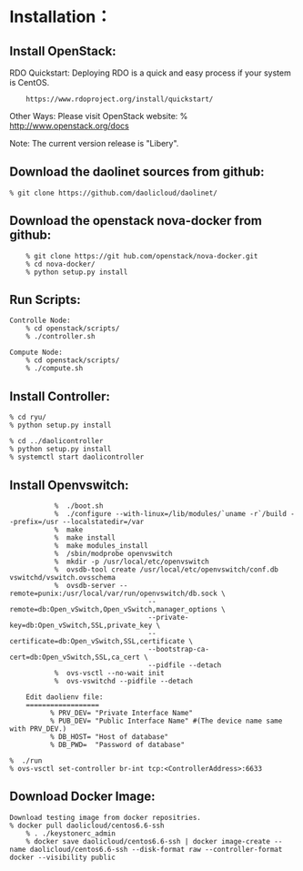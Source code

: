 Installation：
===============================================================
Install OpenStack:
------------------
RDO Quickstart:
Deploying RDO is a quick and easy process if your system is CentOS.

        https://www.rdoproject.org/install/quickstart/

Other Ways:
Please visit OpenStack website:
        % http://www.openstack.org/docs

Note: The current version release is "Libery".


Download the daolinet sources from github:
------------------------------------------
	% git clone https://github.com/daolicloud/daolinet/

Download the openstack nova-docker from github:
-----------------------------------------------
        % git clone https://git hub.com/openstack/nova-docker.git
        % cd nova-docker/
        % python setup.py install

Run Scripts:
-----------------
	Controlle Node:
 		% cd openstack/scripts/
		% ./controller.sh

	Compute Node:
 		% cd openstack/scripts/
		% ./compute.sh

Install Controller:
-------------------
	% cd ryu/
	% python setup.py install

	% cd ../daolicontroller
	% python setup.py install
	% systemctl start daolicontroller

Install Openvswitch:
--------------------
               %  ./boot.sh
               %  ./configure --with-linux=/lib/modules/`uname -r`/build --prefix=/usr --localstatedir=/var
               %  make
               %  make install
               %  make modules_install
               %  /sbin/modprobe openvswitch
               %  mkdir -p /usr/local/etc/openvswitch
               %  ovsdb-tool create /usr/local/etc/openvswitch/conf.db vswitchd/vswitch.ovsschema
               %  ovsdb-server --remote=punix:/usr/local/var/run/openvswitch/db.sock \
                                      --remote=db:Open_vSwitch,Open_vSwitch,manager_options \
                                      --private-key=db:Open_vSwitch,SSL,private_key \
                                      --certificate=db:Open_vSwitch,SSL,certificate \
                                      --bootstrap-ca-cert=db:Open_vSwitch,SSL,ca_cert \
                                      --pidfile --detach
               %  ovs-vsctl --no-wait init
               %  ovs-vswitchd --pidfile --detach

        Edit daolienv file:
        ==================
              % PRV_DEV= "Private Interface Name"
              % PUB_DEV= "Public Interface Name" #(The device name same with PRV_DEV.)
              % DB_HOST= "Host of database"
              % DB_PWD=  "Password of database"

	%  ./run
	% ovs-vsctl set-controller br-int tcp:<ControllerAddress>:6633


Download Docker Image:
----------------------
	Download testing image from docker repositries.
	% docker pull daolicloud/centos6.6-ssh
        % . ./keystonerc_admin
        % docker save daolicloud/centos6.6-ssh | docker image-create --name daolicloud/centos6.6-ssh --disk-format raw --controller-format docker --visibility public
